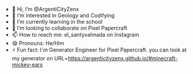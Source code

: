 - 👋 Hi, I’m @ArgentiCityZenx
- 👀 I’m interested in Geology and Codifying
- 🌱 I’m currently learning in the school
- 💞️ I’m looking to collaborate on Pixel Papercraft
- 📫 How to reach me: el_santyxalmada on Instagram
- 😄 Pronouns: He/Him
- ⚡ Fun fact: I´m Generator Engineer for Pixel Papercraft. you can look at my generator on
URL=https://argenticityzenx.github.io/#minecraft-mickey-ears


<!---
ArgentiCityZenx/ArgentiCityZenx is a ✨ special ✨ repository because its `README.md` (this file) appears on your GitHub profile.
You can click the Preview link to take a look at your changes.
--->
